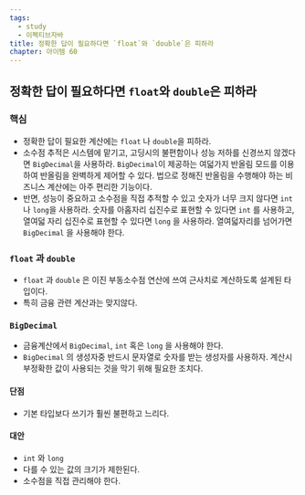 ```yaml
---
tags:
  - study
  - 이펙티브자바
title: 정확한 답이 필요하다면 `float`와 `double`은 피하라
chapter: 아이템 60
---
```

## 정확한 답이 필요하다면 `float`와 `double`은 피하라

### 핵심
- 정확한 답이 필요한 계산에는 `float` 나 `double`을 피하라. 
- 소수점 추적은 시스템에 맡기고, 고딩시의 불편함이나 성능 저하를 신경쓰지 않겠다면 `BigDecimal`을 사용하라. `BigDecimal`이 제공하는 여덟가지 반올림 모드를 이용하여 반올림을 완벽하게 제어할 수 있다. 법으로 정해진 반올림을 수행해야 하는 비즈니스 계산에는 아주 편리한 기능이다.
- 반면, 성능이 중요하고 소수점을 직접 추적할 수 있고 숫자가 너무 크지 않다면 `int` 나 `long`을 사용하라. 숫자를 아홉자리 십진수로 표현할 수 있다면 `int` 를 사용하고, 열여덟 자리 십진수로 표현할 수 있다면 `long` 을 사용하라. 열여덟자리를 넘어가면 `BigDecimal` 을 사용해야 한다.

### `float` 과 `double`
- `float` 과 `double` 은 이진 부동소수점 연산에 쓰여 근사치로 계산하도록 설계된 타입이다.
- 특히 금융 관련 계산과는 맞지않다.

### `BigDecimal`
- 금융계산에서 `BigDecimal`, `int` 혹은 `long` 을 사용해야 한다.
- `BigDecimal` 의 생성자중 반드시 문자열로 숫자를 받는 생성자를 사용하자. 계산시 부정확한 값이 사용되는 것을 막기 위해 필요한 조치다. 
#### 단점
- 기본 타입보다 쓰기가 훨씬 불편하고 느리다.
#### 대안
- `int` 와 `long`
- 다를 수 있는 값의 크기가 제한된다.
- 소수점을 직접 관리해야 한다.
